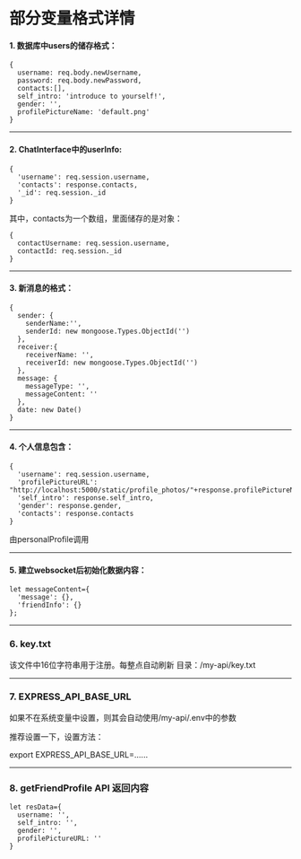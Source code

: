 # 部分变量格式详情

#### 1. 数据库中users的储存格式：
```
{
  username: req.body.newUsername,
  password: req.body.newPassword,
  contacts:[],
  self_intro: 'introduce to yourself!',
  gender: '',
  profilePictureName: 'default.png'
}
```

---

#### 2. ChatInterface中的userInfo:
```
{
  'username': req.session.username,
  'contacts': response.contacts,
  '_id': req.session._id
}
```

其中，contacts为一个数组，里面储存的是对象：
```
{
  contactUsername: req.session.username,
  contactId: req.session._id
}
```

---

#### 3. 新消息的格式：
```
{
  sender: {
    senderName:'',
    senderId: new mongoose.Types.ObjectId('')
  },
  receiver:{
    receiverName: '',
    receiverId: new mongoose.Types.ObjectId('')
  },
  message: {
    messageType: '',
    messageContent: ''
  },
  date: new Date()
}
```

---

#### 4. 个人信息包含：
```
{
  'username': req.session.username,
  'profilePictureURL': "http://localhost:5000/static/profile_photos/"+response.profilePictureName,
  'self_intro': response.self_intro,
  'gender': response.gender,
  'contacts': response.contacts
}
```
由personalProfile调用

---

#### 5. 建立websocket后初始化数据内容：
```
let messageContent={
  'message': {},
  'friendInfo': {}
};
```

---
### 6. key.txt

该文件中16位字符串用于注册。每整点自动刷新
目录：/my-api/key.txt

---

### 7. EXPRESS_API_BASE_URL

如果不在系统变量中设置，则其会自动使用/my-api/.env中的参数

推荐设置一下，设置方法：

export EXPRESS_API_BASE_URL=......

---

### 8. getFriendProfile API 返回内容

```
let resData={
  username: '',
  self_intro: '',
  gender: '',
  profilePictureURL: ''
}
```

